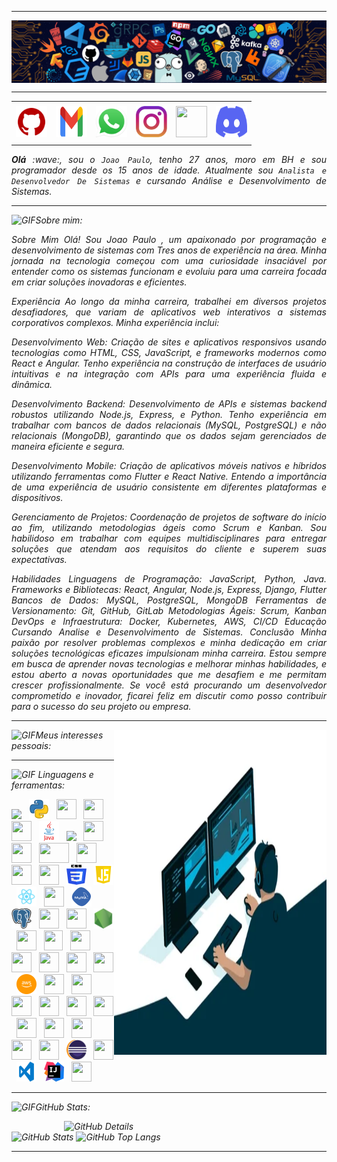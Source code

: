 ---

<div>
<img align="center" alt="Header" src="https://github.com/JoaoPDev1211/JoaoPDev1211/blob/main/img/header.png?raw=true"/>
</div>

-----

<div align="center">
<table>
<tr>
 <td align="center" colspan="11"></td>
</tr> 
<tr>
<td><a href="https://github.com/JoaoPDev1211" target="_blank"><img src="https://github.com/JoaoPDev1211/JoaoPDev1211/blob/main/img/github5.png?raw=true" width="50px" height="50px"/></a>
</td>
</td>
<td><a href="mailto:JoaoPDev1211@gmail.com" target="_blank"><img src="https://github.com/JoaoPDev1211/JoaoPDev1211/blob/main/img/gmail2.png?raw=true" width="50px" height="50px"/></a>
</td>
<td><a href="https://wa.me/5531980402103" target="_blank"><img src="https://github.com/JoaoPDev1211/JoaoPDev1211/blob/main/img/wpp2.png?raw=true" width="50px" height="50px"/></a>
</td>
<td><a href="https://www.instagram.com/JoaoPDev1211/" target="_blank"><img src="https://github.com/JoaoPDev1211/JoaoPDev1211/blob/main/img/insta2.png?raw=true" width="50px" height="50px"/></a>
</td>
<td><a href="https://www.linkedin.com/in/JoaoPDev1211/" target="_blank"><img src="https://www.linkedin.com/in/joao-paulo-veloso-324463223/" width="50px" height="50px"/></a>
</td>
</td>
<!--<td><a href="https://slack.com/app_redirect?channel=UVD9N6VCL"><img src="https://github.com/JoaoPDev1211/JoaoPDev1211/blob/main/img/slack.png?raw=true" width="50px" height="50px"/></a>
</td>-->
<td><a href="https://discordapp.com/users/959151773728251914" target="_blank"><img src="https://github.com/JoaoPDev1211/JoaoPDev1211/blob/main/img/discord2.png?raw=true" width="50px" height="50px"/></a>
</td>
</td>
</td>
</td>
</tr>
<tr>
 <td align="center" colspan="11"></td>
</tr> 
</table>

</div>
<div align="justify">
<i><b>Olá</b> :wave:, sou o <code>Joao Paulo</code>, tenho 27 anos, moro em BH e sou programador desde os 15 anos de idade. Atualmente sou <code>Analista e Desenvolvedor De Sistemas</code> e cursando  Análise e Desenvolvimento de Sistemas.<br />
</div>

-----

<img height="20" alt="GIF" src="https://github.com/JoaoPDev1211/JoaoPDev1211/blob/main/img/soulgem.gif?raw=true"/>Sobre mim:

<div align="justify">
Sobre Mim
Olá! Sou Joao Paulo , um apaixonado por programação e desenvolvimento de sistemas com Tres anos de experiência na área. Minha jornada na tecnologia começou com uma curiosidade insaciável por entender como os sistemas funcionam e evoluiu para uma carreira focada em criar soluções inovadoras e eficientes.

Experiência
Ao longo da minha carreira, trabalhei em diversos projetos desafiadores, que variam de aplicativos web interativos a sistemas corporativos complexos. Minha experiência inclui:

Desenvolvimento Web: Criação de sites e aplicativos responsivos usando tecnologias como HTML, CSS, JavaScript, e frameworks modernos como React e Angular. Tenho experiência na construção de interfaces de usuário intuitivas e na integração com APIs para uma experiência fluida e dinâmica.

Desenvolvimento Backend: Desenvolvimento de APIs e sistemas backend robustos utilizando Node.js, Express, e Python. Tenho experiência em trabalhar com bancos de dados relacionais (MySQL, PostgreSQL) e não relacionais (MongoDB), garantindo que os dados sejam gerenciados de maneira eficiente e segura.

Desenvolvimento Mobile: Criação de aplicativos móveis nativos e híbridos utilizando ferramentas como Flutter e React Native. Entendo a importância de uma experiência de usuário consistente em diferentes plataformas e dispositivos.

Gerenciamento de Projetos: Coordenação de projetos de software do início ao fim, utilizando metodologias ágeis como Scrum e Kanban. Sou habilidoso em trabalhar com equipes multidisciplinares para entregar soluções que atendam aos requisitos do cliente e superem suas expectativas.

Habilidades
Linguagens de Programação: JavaScript, Python, Java.
Frameworks e Bibliotecas: React, Angular, Node.js, Express, Django, Flutter
Bancos de Dados: MySQL, PostgreSQL, MongoDB
Ferramentas de Versionamento: Git, GitHub, GitLab
Metodologias Ágeis: Scrum, Kanban
DevOps e Infraestrutura: Docker, Kubernetes, AWS, CI/CD
Educação
Cursando Analise e Desenvolvimento de Sistemas. 
Conclusão
Minha paixão por resolver problemas complexos e minha dedicação em criar soluções tecnológicas eficazes impulsionam minha carreira. Estou sempre em busca de aprender novas tecnologias e melhorar minhas habilidades, e estou aberto a novas oportunidades que me desafiem e me permitam crescer profissionalmente. Se você está procurando um desenvolvedor comprometido e inovador, ficarei feliz em discutir como posso contribuir para o sucesso do seu projeto ou empresa.
</div>


-----

<div>
<div>
<img align="right" alt="GIF" src="https://github.com/JoaoPDev1211/JoaoPDev1211/blob/main/img/dev.gif?raw=true" width="340px" height="520px"/>
</div>

<img height="20" alt="GIF" src="https://github.com/JoaoPDev1211/JoaoPDev1211/blob/main/img/soulgem.gif?raw=true"/>Meus interesses pessoais:

<div align="justify">
</div>
</div>

-----
<div>

<img height="20" alt="GIF" src="https://github.com/JoaoPDev1211/JoaoPDev1211/blob/main/img/skills.gif?raw=true"/>&nbsp;Linguagens e ferramentas:

<code><a href="https://www.gnu.org/software/bash/" target="_blank"><img height="32" src="https://github.com/JoaoPDev1211/JoaoPDev1211/blob/main/img/bash.png?raw=true"/></a></code>
&nbsp; 
<code><a href="https://www.python.org/" target="_blank"><img width="32" height="32" src="https://github.com/JoaoPDev1211/JoaoPDev1211/blob/main/img/python.png?raw=true"/></a></code>
&nbsp; 
<code><a href="https://www.open-std.org/jtc1/sc22/wg14/" target="_blank"><img width="32" height="32" src="https://github.com/JoaoPDev1211/JoaoPDev1211/blob/main/img/c.png?raw=true"/></a></code>
&nbsp; 
<code><a href="https://isocpp.org/" target="_blank"><img width="32" height="32" src="https://github.com/JoaoPDev1211/JoaoPDev1211/blob/main/img/cpp.svg?raw=true"/></a></code>
&nbsp; 
<code><a href="https://docs.microsoft.com/pt-br/dotnet/csharp/" target="_blank"><img width="32" height="32" src="https://github.com/JoaoPDev1211/JoaoPDev1211/blob/main/img/csharp.png?raw=true"/></a></code>
&nbsp; 
<code><a href="https://www.java.com/pt-BR/" target="_blank"><img width="32" height="32" src="https://github.com/JoaoPDev1211/JoaoPDev1211/blob/main/img/java.png?raw=true"/></a></code>
&nbsp; 
<code><a href="https://openjfx.io/" target="_blank"><img height="32" src="https://github.com/JoaoPDev1211/JoaoPDev1211/blob/main/img/javafx.png?raw=true"/></a></code>
&nbsp; 
<code><a href="https://www.primefaces.org/" target="_blank"><img width="32" height="32" src="https://github.com/JoaoPDev1211/JoaoPDev1211/blob/main/img/primefaces.png?raw=true"/></a></code>
&nbsp;
<code><a href="https://spring.io/" target="_blank"><img width="32" height="32" src="https://github.com/JoaoPDev1211/JoaoPDev1211/blob/main/img/spring.png?raw=true"/></a></code>
&nbsp;
<code><a href="https://www.playframework.com/" target="_blank"><img width="48" height="32" src="https://github.com/JoaoPDev1211/JoaoPDev1211/blob/main/img/play.png?raw=true"/></a></code>
&nbsp;
<code><a href="https://www.scala-lang.org/" target="_blank"><img width="32" height="32" src="https://github.com/JoaoPDev1211/JoaoPDev1211/blob/main/img/scala.png?raw=true"/></a></code>
&nbsp;
<code><a href="https://www.jenkins.io/" target="_blank"><img width="32" height="32" src="https://github.com/JoaoPDev1211/JoaoPDev1211/blob/main/img/jenkins.svg?raw=true"/></a></code>
&nbsp;
<code><a href="https://www.w3schools.com/html/" target="_blank"><img width="32" height="32" src="https://github.com/JoaoPDev1211/JoaoPDev1211/blob/main/img/html.svg?raw=true"/></a></code>
&nbsp; 
<code><a href="https://www.w3schools.com/css/" target="_blank"><img width="32" height="32" src="https://github.com/JoaoPDev1211/JoaoPDev1211/blob/main/img/css.svg?raw=true"/></a></code>
&nbsp; 
<code><a href="https://www.w3schools.com/js/" target="_blank"><img width="32" height="32" src="https://github.com/JoaoPDev1211/JoaoPDev1211/blob/main/img/js.png?raw=true"/></a></code>
&nbsp; 
<code><a href="https://pt-br.reactjs.org/" target="_blank"><img width="32" height="32" src="https://github.com/JoaoPDev1211/JoaoPDev1211/blob/main/img/react.png?raw=true"/></a></code>
&nbsp; 
<code><a href="https://docs.microsoft.com/pt-br/windows/win32/lwef/using-vbscript" target="_blank"><img width="32" height="32" src="https://github.com/JoaoPDev1211/JoaoPDev1211/blob/main/img/vbs.png?raw=true"/></a></code>
&nbsp; 
<code><a href="https://www.mysql.com/" target="_blank"><img width="32" height="32" src="https://github.com/JoaoPDev1211/JoaoPDev1211/blob/main/img/mysql.png?raw=true"/></a></code>
&nbsp; 
<code><a href="https://www.postgresql.org/" target="_blank"><img width="32" height="32" src="https://github.com/JoaoPDev1211/JoaoPDev1211/blob/main/img/postgresql.png?raw=true"/></a></code>
&nbsp; 
<code><a href="https://www.mongodb.com/pt-br" target="_blank"><img width="32" height="32" src="https://github.com/JoaoPDev1211/JoaoPDev1211/blob/main/img/mongodb.png?raw=true"/></a></code>
&nbsp; 
<code><a href="https://dbeaver.io/" target="_blank"><img width="32" height="32" src="https://github.com/JoaoPDev1211/JoaoPDev1211/blob/main/img/dbeaver.png?raw=true"/></a></code>
&nbsp; 
<code><a href="https://nodejs.org/en/" target="_blank"><img width="32" height="32" src="https://github.com/JoaoPDev1211/JoaoPDev1211/blob/main/img/nodejs.png?raw=true"/></a></code>
&nbsp;
<code><a href="https://nextjs.org/" target="_blank"><img width="32" height="32" src="https://github.com/JoaoPDev1211/JoaoPDev1211/blob/main/img/nextjs.png?raw=true"/></a></code>
&nbsp;
<code><a href="https://jestjs.io/pt-BR/" target="_blank"><img width="30" height="32" src="https://github.com/JoaoPDev1211/JoaoPDev1211/blob/main/img/jest.png?raw=true"/></a></code>
&nbsp;
<code><a href="https://prometheus.io/" target="_blank"><img width="32" height="32" src="https://github.com/JoaoPDev1211/JoaoPDev1211/blob/main/img/prometheus.png?raw=true"/></a></code>
&nbsp;
<code><a href="https://grafana.com/" target="_blank"><img width="32" height="32" src="https://github.com/JoaoPDev1211/JoaoPDev1211/blob/main/img/grafana.png?raw=true"/></a></code>
&nbsp; 
<code><a href="https://newrelic.com/pt" target="_blank"><img width="32" height="32" src="https://github.com/JoaoPDev1211/JoaoPDev1211/blob/main/img/newrelic.png?raw=true"/></a></code>
&nbsp; 
<code><a href="https://fastapi.tiangolo.com/" target="_blank"><img width="32" height="32" src="https://github.com/JoaoPDev1211/JoaoPDev1211/blob/main/img/fastapi.svg?raw=true"/></a></code>
&nbsp; 
<code><a href="https://www.docker.com/" target="_blank"><img width="32" height="32" src="https://github.com/JoaoPDev1211/JoaoPDev1211/blob/main/img/docker.png?raw=true"/></a></code>
&nbsp; 
<code><a href="https://aws.amazon.com/pt/" target="_blank"><img width="32" height="32" src="https://github.com/JoaoPDev1211/JoaoPDev1211/blob/main/img/aws.png?raw=true"/></a></code>
&nbsp; 
<code><a href="https://www.heroku.com/" target="_blank"><img width="32" height="32" src="https://github.com/JoaoPDev1211/JoaoPDev1211/blob/main/img/heroku.png?raw=true"/></a></code>
&nbsp; 
<code><a href="https://dotnet.microsoft.com/en-us/" target="_blank"><img width="32" height="32" src="https://github.com/JoaoPDev1211/JoaoPDev1211/blob/main/img/dotnet.png?raw=true"/></a></code>
&nbsp; 
<code><a href="https://www.postman.com/" target="_blank"><img width="32" height="32" src="https://github.com/JoaoPDev1211/JoaoPDev1211/blob/main/img/postman.png?raw=true"/></a></code>
&nbsp; 
<code><a href="https://insomnia.rest/" target="_blank"><img width="32" height="32" src="https://github.com/JoaoPDev1211/JoaoPDev1211/blob/main/img/insomnia.png?raw=true"/></a></code>
&nbsp; 
<code><a href="https://www.soapui.org/" target="_blank"><img width="32" height="32" src="https://github.com/JoaoPDev1211/JoaoPDev1211/blob/main/img/soap.png?raw=true"/></a></code>
&nbsp; 
<code><a href="https://redis.io/" target="_blank"><img width="32" height="32" src="https://github.com/JoaoPDev1211/JoaoPDev1211/blob/main/img/redis.png?raw=true"/></a></code>
&nbsp;
<code><a href="https://aws.amazon.com/pt/s3/" target="_blank"><img width="32" height="32" src="https://github.com/JoaoPDev1211/JoaoPDev1211/blob/main/img/s3.svg?raw=true"/></a></code>
&nbsp;
<code><a href="https://aws.amazon.com/pt/sqs/" target="_blank"><img width="32" height="32" src="https://github.com/JoaoPDev1211/JoaoPDev1211/blob/main/img/sqs.png?raw=true"/></a></code>
&nbsp;
<code><a href="https://git-scm.com/" target="_blank"><img width="32" height="32" src="https://github.com/JoaoPDev1211/JoaoPDev1211/blob/main/img/git.png?raw=true"/></a></code>
&nbsp; 
<code><a href="https://about.gitlab.com/" target="_blank"><img width="32" height="32" src="https://github.com/JoaoPDev1211/JoaoPDev1211/blob/main/img/gitlab.png?raw=true"/></a></code>
&nbsp; 
<code><a href="https://www.jetbrains.com/pt-br/pycharm/download/" target="_blank"><img width="32" height="32" src="https://github.com/JoaoPDev1211/JoaoPDev1211/blob/main/img/pc.png?raw=true"/></a></code>
&nbsp; 
<code><a href="https://www.eclipse.org/downloads/" target="_blank"><img width="32" height="32" src="https://github.com/JoaoPDev1211/JoaoPDev1211/blob/main/img/eclipse.png?raw=true"/></a></code>
&nbsp; 
<code><a href="https://netbeans.apache.org/" target="_blank"><img width="32" height="32" src="https://github.com/JoaoPDev1211/JoaoPDev1211/blob/main/img/netbeans.png?raw=true"/></a></code>
&nbsp;
<code><a href="https://code.visualstudio.com/" target="_blank"><img width="32" height="32" src="https://github.com/JoaoPDev1211/JoaoPDev1211/blob/main/img/vs.png?raw=true"/></a></code>
&nbsp;
<code><a href="https://www.jetbrains.com/idea/" target="_blank"><img width="32" height="32" src="https://github.com/JoaoPDev1211/JoaoPDev1211/blob/main/img/intellij.png?raw=true"/></a></code>
&nbsp;
<code><a href="https://developer.apple.com/xcode/" target="_blank"><img width="32" height="32" src="https://github.com/JoaoPDev1211/JoaoPDev1211/blob/main/img/xcode.png?raw=true"/></a></code>
</div>

-----

<img height="20" alt="GIF" src="https://github.com/JoaoPDev1211/JoaoPDev1211/blob/main/img/graphic.gif?raw=true"/>GitHub Stats:

<div>
<img align="right" alt="GitHub Details" width="420px" src="http://github-profile-summary-cards.vercel.app/api/cards/profile-details?username=JoaoPDev1211&theme=github_dark"/>
<!--- <img alt="GitHub Commits" width="200px" src="http://github-profile-summary-cards.vercel.app/api/cards/productive-time?username=JoaoPDev1211&theme=github_dark"/> -->
<img alt="GitHub Stats" width="200px" src="http://github-profile-summary-cards.vercel.app/api/cards/stats?username=JoaoPDev1211&theme=github_dark"/>
<img alt="GitHub Top Langs" width="200px" src="http://github-profile-summary-cards.vercel.app/api/cards/repos-per-language?username=JoaoPDev1211&theme=github_dark"/>
</div>

-----



